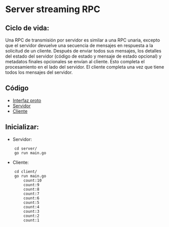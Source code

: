 # Server streaming RPC 

## Ciclo de vida:

Una RPC de transmisión por servidor es similar a una RPC unaria, excepto que el servidor devuelve una secuencia de mensajes en respuesta a la solicitud de un cliente. Después de enviar todos sus mensajes, los detalles del estado del servidor (código de estado y mensaje de estado opcional) y metadatos finales opcionales se envían al cliente. Esto completa el procesamiento en el lado del servidor. El cliente completa una vez que tiene todos los mensajes del servidor.

## Código
- [Interfaz proto](./proto/countdown.proto)
- [Servidor](./server/main.go)
- [Cliente](./client/main.go)

## Inicializar:
- Servidor:
```
    cd server/
    go run main.go
```
- Cliente:
```
    cd client/
    go run main.go
        count:10
        count:9
        count:8
        count:7
        count:6
        count:5
        count:4
        count:3
        count:2
        count:1
 ```